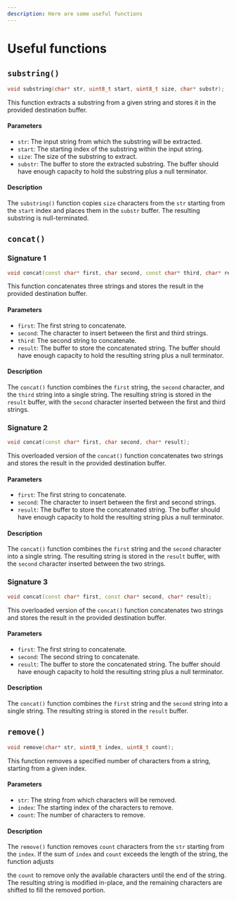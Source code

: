 ```yaml
---
description: Here are some useful functions
---
```


# Useful functions

## `substring()`

```cpp
void substring(char* str, uint8_t start, uint8_t size, char* substr);
```

This function extracts a substring from a given string and stores it in the provided destination buffer.

#### Parameters

* `str`: The input string from which the substring will be extracted.
* `start`: The starting index of the substring within the input string.
* `size`: The size of the substring to extract.
* `substr`: The buffer to store the extracted substring. The buffer should have enough capacity to hold the substring plus a null terminator.

#### Description

The `substring()` function copies `size` characters from the `str` starting from the `start` index and places them in the `substr` buffer. The resulting substring is null-terminated.

## `concat()`

### Signature 1

```cpp
void concat(const char* first, char second, const char* third, char* result);
```

This function concatenates three strings and stores the result in the provided destination buffer.

#### Parameters

* `first`: The first string to concatenate.
* `second`: The character to insert between the first and third strings.
* `third`: The second string to concatenate.
* `result`: The buffer to store the concatenated string. The buffer should have enough capacity to hold the resulting string plus a null terminator.

#### Description

The `concat()` function combines the `first` string, the `second` character, and the `third` string into a single string. The resulting string is stored in the `result` buffer, with the `second` character inserted between the first and third strings.

### Signature 2

```cpp
void concat(const char* first, char second, char* result);
```

This overloaded version of the `concat()` function concatenates two strings and stores the result in the provided destination buffer.

#### Parameters

* `first`: The first string to concatenate.
* `second`: The character to insert between the first and second strings.
* `result`: The buffer to store the concatenated string. The buffer should have enough capacity to hold the resulting string plus a null terminator.

#### Description

The `concat()` function combines the `first` string and the `second` character into a single string. The resulting string is stored in the `result` buffer, with the `second` character inserted between the two strings.

### Signature 3

```cpp
void concat(const char* first, const char* second, char* result);
```

This overloaded version of the `concat()` function concatenates two strings and stores the result in the provided destination buffer.

#### Parameters

* `first`: The first string to concatenate.
* `second`: The second string to concatenate.
* `result`: The buffer to store the concatenated string. The buffer should have enough capacity to hold the resulting string plus a null terminator.

#### Description

The `concat()` function combines the `first` string and the `second` string into a single string. The resulting string is stored in the `result` buffer.

## `remove()`

```cpp
void remove(char* str, uint8_t index, uint8_t count);
```

This function removes a specified number of characters from a string, starting from a given index.

#### Parameters

* `str`: The string from which characters will be removed.
* `index`: The starting index of the characters to remove.
* `count`: The number of characters to remove.

#### Description

The `remove()` function removes `count` characters from the `str` starting from the `index`. If the sum of `index` and `count` exceeds the length of the string, the function adjusts

the `count` to remove only the available characters until the end of the string. The resulting string is modified in-place, and the remaining characters are shifted to fill the removed portion.
